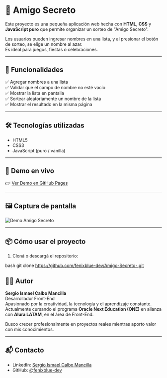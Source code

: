 # 🎁 Amigo Secreto

Este proyecto es una pequeña aplicación web hecha con **HTML**, **CSS** y **JavaScript puro** que permite organizar un sorteo de "Amigo Secreto".

Los usuarios pueden ingresar nombres en una lista, y al presionar el botón de sorteo, se elige un nombre al azar.  
Es ideal para juegos, fiestas o celebraciones.

---

## 🚀 Funcionalidades

✅ Agregar nombres a una lista  
✅ Validar que el campo de nombre no esté vacío  
✅ Mostrar la lista en pantalla  
✅ Sortear aleatoriamente un nombre de la lista  
✅ Mostrar el resultado en la misma página  

---

## 🛠️ Tecnologías utilizadas

- HTML5  
- CSS3  
- JavaScript (puro / vanilla)

---

## 🔗 Demo en vivo

👉 [Ver Demo en GitHub Pages](https://fenixblue-dev.github.io/Amigo-Secreto-)

---

## 🖼️ Captura de pantalla

![Demo Amigo Secreto](https://fenixblue-dev.github.io/Amigo-Secreto-/captura.png) <!-- Cambiá esto si tenés una imagen real -->

---

## 📦 Cómo usar el proyecto

1. Cloná o descargá el repositorio:

bash
git clone https://github.com/fenixblue-dev/Amigo-Secreto-.git

## 🧑‍💻 Autor

**Sergio Ismael Calbo Mancilla**  
Desarrollador Front-End  
Apasionado por la creatividad, la tecnología y el aprendizaje constante.  
Actualmente cursando el programa **Oracle Next Education (ONE)** en alianza con **Alura LATAM**, en el área de Front-End.

Busco crecer profesionalmente en proyectos reales mientras aporto valor con mis conocimientos.

---

## 📬 Contacto

- LinkedIn: [Sergio Ismael Calbo Mancilla](https://www.linkedin.com/in/sergio-ismael-calbo-mancilla/)
- GitHub: [@fenixblue-dev](https://github.com/fenixblue-dev)
